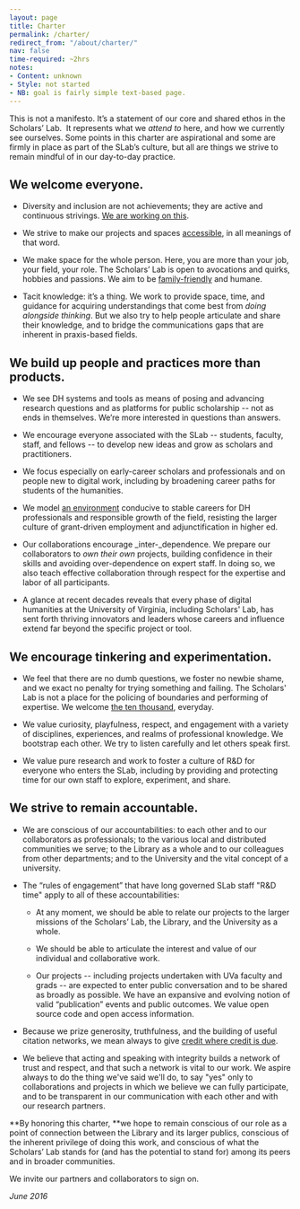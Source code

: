 ```yaml
---
layout: page
title: Charter
permalink: /charter/
redirect_from: "/about/charter/"
nav: false
time-required: ~2hrs
notes:
- Content: unknown
- Style: not started
- NB: goal is fairly simple text-based page.
---
```


This is not a manifesto. It’s a statement of our core and shared ethos in the Scholars’ Lab.  It represents what we _attend to_ here, and how we currently see ourselves. Some points in this charter are aspirational and some are firmly in place as part of the SLab’s culture, but all are things we strive to remain mindful of in our day-to-day practice.


## We welcome everyone.





 	
  * Diversity and inclusion are not achievements; they are active and continuous strivings. [We are working on this](https://github.com/scholarslab/codespeakkit/blob/master/planning.md).

 	
  * We strive to make our projects and spaces [accessible](http://scholarslab.org/about/accessibility/), in all meanings of that word.

 	
  * We make space for the whole person. Here, you are more than your job, your field, your role. The Scholars’ Lab is open to avocations and quirks, hobbies and passions. We aim to be [family-friendly](http://virginia2012.thatcamp.org/02/29/a-kid-friendly-thatcamp/) and humane.

 	
  * Tacit knowledge: it’s a thing. We work to provide space, time, and guidance for acquiring understandings that come best from _doing alongside thinking_. But we also try to help people articulate and share their knowledge, and to bridge the communications gaps that are inherent in praxis-based fields.




## We build up people and practices more than products.





 	
  * We see DH systems and tools as means of posing and advancing research questions and as platforms for public scholarship -- not as ends in themselves. We’re more interested in questions than answers.

 	
  * We encourage everyone associated with the SLab -- students, faculty, staff, and fellows -- to develop new ideas and grow as scholars and practitioners.

 	
  * We focus especially on early-career scholars and professionals and on people new to digital work, including by broadening career paths for students of the humanities.

 	
  * We model [an environment](http://nowviskie.org/2012/too-small-to-fail/) conducive to stable careers for DH professionals and responsible growth of the field, resisting the larger culture of grant-driven employment and adjunctification in higher ed.

 	
  * Our collaborations encourage _inter-_dependence. We prepare our collaborators to _own their own_ projects, building confidence in their skills and avoiding over-dependence on expert staff. In doing so, we also teach effective collaboration through respect for the expertise and labor of all participants.

 	
  * A glance at recent decades reveals that every phase of digital humanities at the University of Virginia, including Scholars' Lab, has sent forth thriving innovators and leaders whose careers and influence extend far beyond the specific project or tool.




## We encourage tinkering and experimentation.





 	
  * We feel that there are no dumb questions, we foster no newbie shame, and we exact no penalty for trying something and failing. The Scholars' Lab is not a place for the policing of boundaries and performing of expertise. We welcome [the ten thousand](http://xkcd.com/1053/), everyday.

 	
  * We value curiosity, playfulness, respect, and engagement with a variety of disciplines, experiences, and realms of professional knowledge. We bootstrap each other. We try to listen carefully and let others speak first.

 	
  * We value pure research and work to foster a culture of R&D for everyone who enters the SLab, including by providing and protecting time for our own staff to explore, experiment, and share.




## We strive to remain accountable.





 	
  * We are conscious of our accountabilities: to each other and to our collaborators as professionals; to the various local and distributed communities we serve; to the Library as a whole and to our colleagues from other departments; and to the University and the vital concept of a university.

 	
  * The “rules of engagement” that have long governed SLab staff "R&D time" apply to all of these accountabilities:

 	
    * At any moment, we should be able to relate our projects to the larger missions of the Scholars’ Lab, the Library, and the University as a whole.

 	
    * We should be able to articulate the interest and value of our individual and collaborative work.

 	
    * Our projects -- including projects undertaken with UVa faculty and grads -- are expected to enter public conversation and to be shared as broadly as possible. We have an expansive and evolving notion of valid “publication” events and public outcomes. We value open source code and open access information.




 	
  * Because we prize generosity, truthfulness, and the building of useful citation networks, we mean always to give [credit where credit is due](http://journalofdigitalhumanities.org/1-4/evaluating-collaborative-digital-scholarship-by-bethany-nowviskie/).

 	
  * We believe that acting and speaking with integrity builds a network of trust and respect, and that such a network is vital to our work. We aspire always to do the thing we've said we'll do, to say "yes" only to collaborations and projects in which we believe we can fully participate, and to be transparent in our communication with each other and with our research partners.


**By honoring this charter, **we hope to remain conscious of our role as a point of connection between the Library and its larger publics, conscious of the inherent privilege of doing this work, and conscious of what the Scholars’ Lab stands for (and has the potential to stand for) among its peers and in broader communities.

We invite our partners and collaborators to sign on.

*June 2016*
